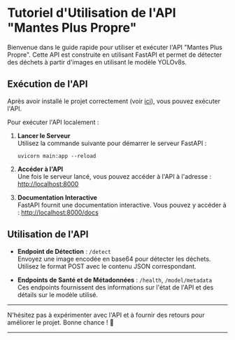 
# Tutoriel d'Utilisation de l'API "Mantes Plus Propre"

Bienvenue dans le guide rapide pour utiliser et exécuter l'API "Mantes Plus Propre". Cette API est construite en utilisant FastAPI et permet de détecter des déchets à partir d'images en utilisant le modèle YOLOv8s.


## Exécution de l'API

Après avoir installé le projet correctement (voir [ici](project_setup.md)), vous pouvez exécuter l'API.

Pour exécuter l'API localement :

1. **Lancer le Serveur**  
   Utilisez la commande suivante pour démarrer le serveur FastAPI :
   ```
   uvicorn main:app --reload
   ```

2. **Accéder à l'API**  
   Une fois le serveur lancé, vous pouvez accéder à l'API à l'adresse : [http://localhost:8000](http://localhost:8000)

3. **Documentation Interactive**  
   FastAPI fournit une documentation interactive. Vous pouvez y accéder à : [http://localhost:8000/docs](http://localhost:8000/docs)

## Utilisation de l'API

- **Endpoint de Détection** : `/detect`  
  Envoyez une image encodée en base64 pour détecter les déchets. Utilisez le format POST avec le contenu JSON correspondant.

- **Endpoints de Santé et de Métadonnées** : `/health`, `/model/metadata`  
  Ces endpoints fournissent des informations sur l'état de l'API et des détails sur le modèle utilisé.

---

N'hésitez pas à expérimenter avec l'API et à fournir des retours pour améliorer le projet. Bonne chance ! 🚀

---
